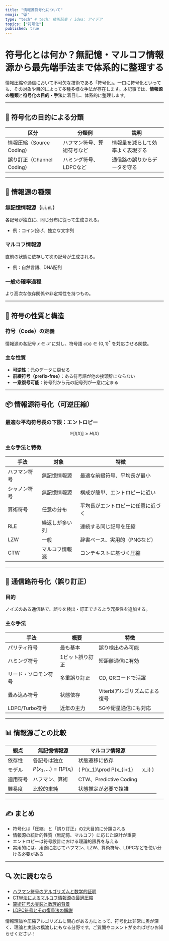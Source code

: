 ```yaml
---
title: "情報源符号化について"
emoji: "😸"
type: "tech" # tech: 技術記事 / idea: アイデア
topics: ["符号化"]
published: true
---
```


# 符号化とは何か？無記憶・マルコフ情報源から最先端手法まで体系的に整理する

情報圧縮や通信において不可欠な技術である「符号化」。一口に符号化といっても、その対象や目的によって多種多様な手法が存在します。本記事では、**情報源の種類**と**符号化の目的・手法**に着目し、体系的に整理します。

---

## 🎯 符号化の目的による分類

| 区分                   | 分類例           | 説明               |
| -------------------- | ------------- | ---------------- |
| 情報圧縮（Source Coding）  | ハフマン符号、算術符号など | 情報量を減らして効率よく表現する |
| 誤り訂正（Channel Coding） | ハミング符号、LDPCなど | 通信路の誤りからデータを守る   |

---

## 🧠 情報源の種類

### 無記憶情報源（i.i.d.）

各記号が独立に、同じ分布に従って生成される。

* 例：コイン投げ、独立な文字列

### マルコフ情報源

直前の状態に依存して次の記号が生成される。

* 例：自然言語、DNA配列

### 一般の確率過程

より高次な依存関係や非定常性を持つもの。

---

## 🧮 符号の性質と構造

### 符号（Code）の定義

情報源の各記号 $x \in \mathcal{X}$ に対し、符号語 $c(x) \in \{0,1\}^*$ を対応させる関数。

### 主な性質

* **可逆性**：元のデータに戻せる
* **前綴符号（prefix-free）**：ある符号語が他の接頭辞にならない
* **一意復号可能**：符号列から元の記号列が一意に定まる

---

## 📦 情報源符号化（可逆圧縮）

### 最適な平均符号長の下限：エントロピー

$$
\mathbb{E}[l(X)] \geq H(X)
$$

### 主な手法と特徴

| 手法     | 対象      | 特徴                |
| ------ | ------- | ----------------- |
| ハフマン符号 | 無記憶情報源  | 最適な前綴符号、平均長が最小    |
| シャノン符号 | 無記憶情報源  | 構成が簡単、エントロピーに近い   |
| 算術符号   | 任意の分布   | 平均長がエントロピーに任意に近づく |
| RLE    | 繰返しが多い列 | 連続する同じ記号を圧縮       |
| LZW    | 一般      | 辞書ベース、実用的（PNGなど）  |
| CTW    | マルコフ情報源 | コンテキストに基づく圧縮      |

---

## 📡 通信路符号化（誤り訂正）

### 目的

ノイズのある通信路で、誤りを検出・訂正できるよう冗長性を追加する。

### 主な手法

| 手法           | 概要       | 特徴                 |
| ------------ | -------- | ------------------ |
| パリティ符号       | 最も基本     | 誤り検出のみ可能           |
| ハミング符号       | 1ビット誤り訂正 | 短距離通信に有効           |
| リード・ソロモン符号   | 多重誤り訂正   | CD, QRコードで活躍       |
| 畳み込み符号       | 状態依存     | Viterbiアルゴリズムによる復号 |
| LDPC/Turbo符号 | 近年の主力    | 5Gや衛星通信にも対応        |

---

## 📊 情報源ごとの比較

| 観点   | 無記憶情報源                        | マルコフ情報源                   |         |
| ---- | ----------------------------- | ------------------------- | ------- |
| 依存性  | 各記号は独立                        | 状態遷移に依存                   |         |
| モデル  | $P(x_1,\dots) = \prod P(x_i)$ | ( P(x\_1)\prod P(x\_{i+1} | x\_i) ) |
| 適用符号 | ハフマン、算術                       | CTW、Predictive Coding     |         |
| 難易度  | 比較的単純                         | 状態推定が必要で複雑                |         |

---

## ✍️ まとめ

* 符号化は「圧縮」と「誤り訂正」の2大目的に分類される
* 情報源の統計的性質（無記憶、マルコフ）に応じた設計が重要
* エントロピーは符号設計における理論的限界を与える
* 実用的には、用途に応じてハフマン、LZW、算術符号、LDPCなどを使い分ける必要がある

---

## 🔍 次に読むなら

* [ハフマン符号のアルゴリズムと数学的証明](#)
* [CTW法によるマルコフ情報源の最適圧縮](#)
* [算術符号の実装と数理的背景](#)
* [LDPC符号とその復号法の解説](#)

情報理論や圧縮アルゴリズムに関心がある方にとって、符号化は非常に奥が深く、理論と実装の橋渡しにもなる分野です。ご質問やコメントがあればぜひお知らせください！


